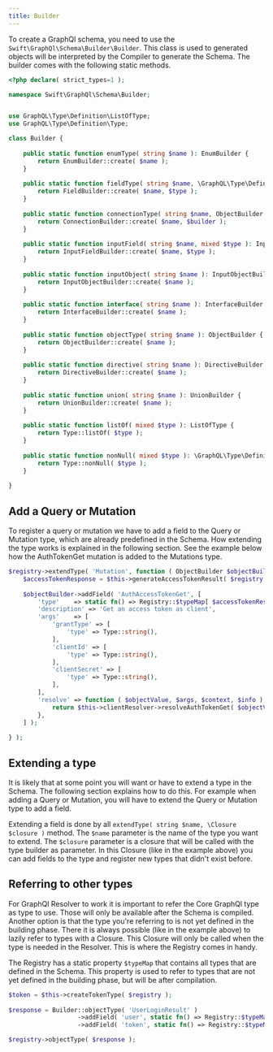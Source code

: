 ```yaml
---
title: Builder
---
```


To create a GraphQl schema, you need to use the `Swift\GraphQl\Schema\Builder\Builder`. This class is used to generated objects will be interpreted by the Compiler to generate the Schema. The builder comes with the following static methods.

```php
<?php declare( strict_types=1 );

namespace Swift\GraphQl\Schema\Builder;


use GraphQL\Type\Definition\ListOfType;
use GraphQL\Type\Definition\Type;

class Builder {
    
    public static function enumType( string $name ): EnumBuilder {
        return EnumBuilder::create( $name );
    }
    
    public static function fieldType( string $name, \GraphQL\Type\Definition\Type|callable $type ): FieldBuilder {
        return FieldBuilder::create( $name, $type );
    }
    
    public static function connectionType( string $name, ObjectBuilder $builder ): ConnectionBuilder {
        return ConnectionBuilder::create( $name, $builder );
    }
    
    public static function inputField( string $name, mixed $type ): InputFieldBuilder {
        return InputFieldBuilder::create( $name, $type );
    }
    
    public static function inputObject( string $name ): InputObjectBuilder {
        return InputObjectBuilder::create( $name );
    }
    
    public static function interface( string $name ): InterfaceBuilder {
        return InterfaceBuilder::create( $name );
    }
    
    public static function objectType( string $name ): ObjectBuilder {
        return ObjectBuilder::create( $name );
    }
    
    public static function directive( string $name ): DirectiveBuilder {
        return DirectiveBuilder::create( $name );
    }
    
    public static function union( string $name ): UnionBuilder {
        return UnionBuilder::create( $name );
    }
    
    public static function listOf( mixed $type ): ListOfType {
        return Type::listOf( $type );
    }
    
    public static function nonNull( mixed $type ): \GraphQL\Type\Definition\NonNull {
        return Type::nonNull( $type );
    }
    
}
```

## Add a Query or Mutation
To register a query or mutation we have to add a field to the Query or Mutation type, which are already predefined in the Schema. How extending the type works is explained in the following section. See the example below how the AuthTokenGet mutation is added to the Mutations type.
```php
$registry->extendType( 'Mutation', function ( ObjectBuilder $objectBuilder ) use ( $registry ) {
    $accessTokenResponse = $this->generateAccessTokenResult( $registry );
    
    $objectBuilder->addField( 'AuthAccessTokenGet', [
        'type'    => static fn() => Registry::$typeMap[ $accessTokenResponse->getName() ],
        'description' => 'Get an access token as client',
        'args'    => [
            'grantType' => [
                'type' => Type::string(),
            ],
            'clientId' => [
                'type' => Type::string(),
            ],
            'clientSecret' => [
                'type' => Type::string(),
            ],
        ],
        'resolve' => function ( $objectValue, $args, $context, $info ) {
            return $this->clientResolver->resolveAuthTokenGet( $objectValue, $args, $context, $info );
        },
    ] );
    
} );
```

## Extending a type
It is likely that at some point you will want or have to extend a type in the Schema. The following section explains how to do this. For example when adding a Query or Mutation, you will have to extend the Query or Mutation type to add a field.

Extending a field is done by all `extendType( string $name, \Closure $closure )` method. The `$name` parameter is the name of the type you want to extend. The `$closure` parameter is a closure that will be called with the type builder as parameter. In this Closure (like in the example above) you can add fields to the type and register new types that didn't exist before.

## Referring to other types
For GraphQl Resolver to work it is important to refer the Core GraphQl type as type to use. Those will only be available after the Schema is compiled. Another option is that the type you're referring to is not yet defined in the building phase. There it is always possible (like in the example above) to lazily refer to types with a Closure. This Closure will only be called when the type is needed in the Resolver. This is where the Registry comes in handy.

The Registry has a static property `$typeMap` that contains all types that are defined in the Schema. This property is used to refer to types that are not yet defined in the building phase, but will be after compilation.

```php
$token = $this->createTokenType( $registry );
        
$response = Builder::objectType( 'UserLoginResult' )
                   ->addField( 'user', static fn() => Registry::$typeMap[ 'SecurityUser' ] )
                   ->addField( 'token', static fn() => Registry::$typeMap[ $token->getName() ] );

$registry->objectType( $response );
```
